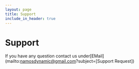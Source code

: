 ```yaml
---
layout: page
title: Support
include_in_header: true
---
```


# Support


If you have any question contact us under[EMail](mailto:namosdynamic@gmail.com?subject=[Support Request])
